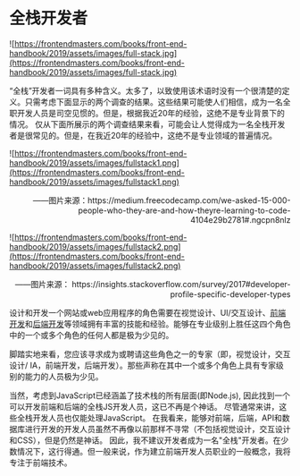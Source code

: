 # 全栈开发者


![https://frontendmasters.com/books/front-end-handbook/2019/assets/images/full-stack.jpg](https://frontendmasters.com/books/front-end-handbook/2019/assets/images/full-stack.jpg)

“全栈”开发者一词具有多种含义。太多了，以致使用该术语时没有一个很清楚的定义。只需考虑下面显示的两个调查的结果。这些结果可能使人们相信，成为一名全职开发人员是司空见惯的。但是，根据我近20年的经验，这绝不是专业背景下的情况。
仅从下面所展示的两个调查结果来看，可能会让人觉得成为一名全栈开发者是很常见的。但是，在我近20年的经验中，这绝不是专业领域的普遍情况。

![https://frontendmasters.com/books/front-end-handbook/2019/assets/images/fullstack1.png](https://frontendmasters.com/books/front-end-handbook/2019/assets/images/fullstack1.png)
<p align="right">——图片来源：https://medium.freecodecamp.com/we-asked-15-000-people-who-they-are-and-how-theyre-learning-to-code-4104e29b2781#.ngcpn8nlz</p>

![https://frontendmasters.com/books/front-end-handbook/2019/assets/images/fullstack2.png](https://frontendmasters.com/books/front-end-handbook/2019/assets/images/fullstack2.png)
<p align="right">——图片来源： https://insights.stackoverflow.com/survey/2017#developer-profile-specific-developer-types</p>

设计和开发一个网站或web应用程序的角色需要在视觉设计、UI/交互设计、[前端开发](https://github.com/kamranahmedse/developer-roadmap#-front-end-roadmap)和[后端开发](https://github.com/kamranahmedse/developer-roadmap#-back-end-roadmap)等领域拥有丰富的技能和经验。能够在专业级别上胜任这四个角色中的一个或多个角色的任何人都是极为少见的。

脚踏实地来看，您应该寻求成为或聘请这些角色之一的专家（即，视觉设计，交互设计/ IA，前端开发，后端开发）。那些声称在其中一个或多个角色上具有专家级别的能力的人员极为少见。

当然，考虑到JavaScript已经涵盖了技术栈的所有层面(即Node.js),
因此找到一个可以开发前端和后端的全栈JS开发人员，这已不再是个神话。
尽管通常来讲，这些全栈开发人员也仅能处理JavaScript。
在我看来，能够对前端，后端，API和数据库进行开发的开发人员虽然不再像以前那样不寻常（不包括视觉设计，交互设计和CSS），但是仍然是神话。
因此，我不建议开发者成为一名"全栈"开发者。在少数情况下，这行得通。但一般来说，作为建立前端开发人员职业的一般概念，我将专注于前端技术。

